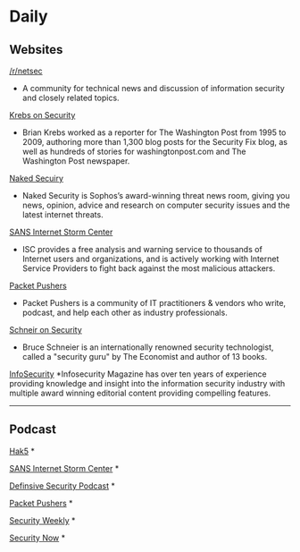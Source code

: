 # Daily

## Websites

[/r/netsec](reddit.com/r/netsec/ "/r/netsec")
* A community for technical news and discussion of information security and closely related topics.

[Krebs on Security](http://www.krebsonsecurity.com/ "Krebs on Security")
* Brian Krebs worked as a reporter for The Washington Post from 1995 to 2009, authoring more than 1,300 blog posts for the Security Fix blog, as well as hundreds of stories for washingtonpost.com and The Washington Post newspaper.

[Naked Secuiry](https://nakedsecurity.sophos.com/ "Naked Security")
* Naked Security is Sophos’s award-winning threat news room, giving you news, opinion, advice and research on computer security issues and the latest internet threats.

[SANS Internet Storm Center](https://isc.sans.edu/ "SANS Internet Storm Center")
* ISC provides a free analysis and warning service to thousands of Internet users and organizations, and is actively working with Internet Service Providers to fight back against the most malicious attackers.

[Packet Pushers](http://packetpushers.net/ "Packet Pushers")
* Packet Pushers is a community of IT practitioners & vendors who write, podcast, and help each other as industry professionals.

[Schneir on Security](https://www.schneier.com/ "Schneier on Security")
* Bruce Schneier is an internationally renowned security technologist, called a "security guru" by The Economist and author of 13 books.

[InfoSecurity](http://www.infosecurity-magazine.com/ "InfoSecurity")
*Infosecurity Magazine has over ten years of experience providing knowledge and insight into the information security industry with multiple award winning editorial content providing compelling features.

--------------------------------------------------------------------

## Podcast

[Hak5](http://podbay.fm/show/205467038 "Hak5")
* 

[SANS Internet Storm Center](http://podbay.fm/show/304863991 "SANS Internet Storm Center")
* 

[Definsive Security Podcast](podbay.fm/show/585914973 "Defensive Security Podcast")
* 

[Packet Pushers](http://podbay.fm/show/535608030 "Packet Pushers")
* 

[Security Weekly](http://podbay.fm/show/91472687 "Security Weekly")
* 

[Security Now](http://podbay.fm/show/79016499 "Security Now")
* 

